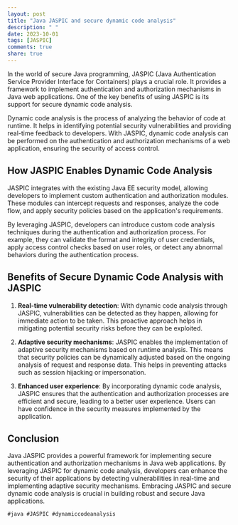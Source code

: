```yaml
---
layout: post
title: "Java JASPIC and secure dynamic code analysis"
description: " "
date: 2023-10-01
tags: [JASPIC]
comments: true
share: true
---
```


In the world of secure Java programming, JASPIC (Java Authentication Service Provider Interface for Containers) plays a crucial role. It provides a framework to implement authentication and authorization mechanisms in Java web applications. One of the key benefits of using JASPIC is its support for secure dynamic code analysis.

Dynamic code analysis is the process of analyzing the behavior of code at runtime. It helps in identifying potential security vulnerabilities and providing real-time feedback to developers. With JASPIC, dynamic code analysis can be performed on the authentication and authorization mechanisms of a web application, ensuring the security of access control.

## How JASPIC Enables Dynamic Code Analysis

JASPIC integrates with the existing Java EE security model, allowing developers to implement custom authentication and authorization modules. These modules can intercept requests and responses, analyze the code flow, and apply security policies based on the application's requirements.

By leveraging JASPIC, developers can introduce custom code analysis techniques during the authentication and authorization process. For example, they can validate the format and integrity of user credentials, apply access control checks based on user roles, or detect any abnormal behaviors during the authentication process.

## Benefits of Secure Dynamic Code Analysis with JASPIC

1. **Real-time vulnerability detection**: With dynamic code analysis through JASPIC, vulnerabilities can be detected as they happen, allowing for immediate action to be taken. This proactive approach helps in mitigating potential security risks before they can be exploited.

2. **Adaptive security mechanisms**: JASPIC enables the implementation of adaptive security mechanisms based on runtime analysis. This means that security policies can be dynamically adjusted based on the ongoing analysis of request and response data. This helps in preventing attacks such as session hijacking or impersonation.

3. **Enhanced user experience**: By incorporating dynamic code analysis, JASPIC ensures that the authentication and authorization processes are efficient and secure, leading to a better user experience. Users can have confidence in the security measures implemented by the application.

## Conclusion

Java JASPIC provides a powerful framework for implementing secure authentication and authorization mechanisms in Java web applications. By leveraging JASPIC for dynamic code analysis, developers can enhance the security of their applications by detecting vulnerabilities in real-time and implementing adaptive security mechanisms. Embracing JASPIC and secure dynamic code analysis is crucial in building robust and secure Java applications.

`#java #JASPIC #dynamiccodeanalysis`